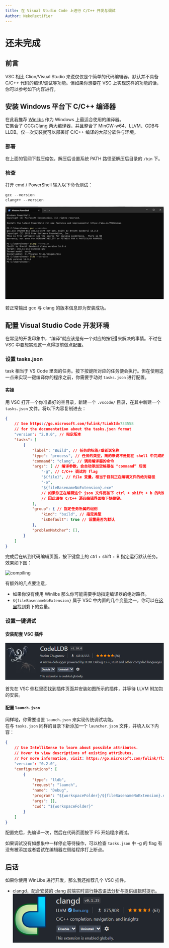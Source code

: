 ```yaml
---
title: 在 Visual Studio Code 上进行 C/C++ 开发与调试
Author: NekoRectifier
---
```


# 还未完成

## 前言

VSC 相比 Clion/Visual Studio 来说仅仅是个简单的代码编辑器，默认并不具备 C/C++ 代码的编译/调试等功能。但如果你想要在 VSC 上实现这样的功能的话，你可以参考如下内容进行。

## 安装 Windows 平台下 C/C++ 编译器

在此我推荐 [Winlibs](https://winlibs.com/) 作为 Windows 上最适合使用的编译器。  
它集合了 GCC/Clang 两大编译器，并且整合了 MinGW-w64、LLVM、GDB与LLDB。仅一次安装就可以部署好 C/C++ 编译的大部分软件与环境。

### 部署

在上面的官网下载压缩包，解压后设置系统 PATH 路径至解压后目录的 `/bin` 下。

### 检查

打开 cmd / PowerShell 输入以下命令测试：

```shell
gcc --version
clang++ --version
```

![compiler-version](./../../../assets/images/vsc-c-c++-dev-and-debug/compiler-versions.png)

若正常输出 gcc 与 clang 的版本信息即为安装成功。

## 配置 Visual Studio Code 开发环境

在常见的开发印象中，“编译”就应该是有一个对应的按钮🔘来解决的事情。不过在 VSC 中要想实现这一点得提前做点配置。

### 设置 tasks.json

<!-- [官方指南](https://code.visualstudio.com/docs/editor/tasks) -->

task 相当于 VS Code 里面的任务。按下按键所对应的任务便会执行。但在使用这一点来实现一键编译你的程序之前，你需要手动对 `tasks.json` 进行配置。

#### 实操

用 VSC 打开一个你准备好的空目录，新建一个 `.vscode/` 目录，在其中新建一个 `tasks.json` 文件。将以下内容复制进去：

```json
{
    // See https://go.microsoft.com/fwlink/?LinkId=733558
    // for the documentation about the tasks.json format
    "version": "2.0.0", // 指定版本
    "tasks": [
        {
            "label": "Build", // 任务的标签/或者说名称
            "type": "process", // 任务的类型，简的来说不是能在 shell 中完成的都要写成 “process”
            "command": "clang", // 调用编译器的命令
            "args": [ // 编译参数，会自动添加空格跟在 “command” 后面
                "-g", // C/C++ 调试的 flag
                "${file}", // file 变量，相当于目前正在编辑文件的绝对路径
                "-o",
                "${fileBasenameNoExtension}.exe"
                // 如果你正在编辑这个 json 文件而按下 ctrl + shift + b 的时候，编译器就会尝试编译 json 文件而报错。
                // 因此请在 C/C++ 源码编辑界面按下快捷键。
            ],
            "group": { // 指定任务所属的组别
                "kind": "build", // 指定类型
                "isDefault": true // 设置是否为默认
            },
            "problemMatcher": [],
        }
    ]
}
```

完成后在转到代码编辑页面，按下键盘上的 ctrl + shift + B 指定运行默认任务。效果如下图：

![compiling](./../../../assets/images/vsc-c-c++-dev-and-debug/compiling.gif)


有额外的几点要注意，
- 如果你没有使用 Winlibs 那么你可能需要手动指定编译器的绝对路径。
- `${fileBasenameNoExtension}` 属于 VSC 中内置的几个变量之一，你可以在[这里](https://code.visualstudio.com/docs/editor/variables-reference)找到剩下的变量。

### 设置一键调试

#### 安装配套 VSC 插件

![ext-install](./../../../assets/images/vsc-c-c++-dev-and-debug/extension-install.png)

首先在 VSC 侧栏里面找到插件页面并安装如图所示的插件，并等待 LLVM 附加包的安装。

#### 配置 `launch.json`

同样地，你需要设置 `launch.json` 来实现传统调试功能。  
在与 `tasks.json` 同样的目录下新添加一个 `launcher.json` 文件，并填入以下内容：

```json
{
    // Use IntelliSense to learn about possible attributes.
    // Hover to view descriptions of existing attributes.
    // For more information, visit: https://go.microsoft.com/fwlink/?linkid=830387
    "version": "0.2.0",
    "configurations": [
        {
            "type": "lldb",
            "request": "launch",
            "name": "Debug",
            "program": "${workspaceFolder}/${fileBasenameNoExtension}.exe",
            "args": [],
            "cwd": "${workspaceFolder}"
        }
    ]
}
```

配置完后，先编译一次，然后在代码页面按下 F5 开始程序调试。

如果调试没有如想象中一样停止等待操作，可以检查 `tasks.json` 中 -g 的 flag 有没有被添加或者尝试在编辑器左侧给程序打上断点。

<!-- ![debugging](./../../../assets/images/vsc-c-c++-dev-and-debug/debugging.gif) -->

## 后话

如果你使用 WinLibs 进行开发，那么我还推荐几个 VSC 插件。

- clangd，配合安装的 clang 前端实时进行静态语法分析与提供编辑时提示。
  ![](./../../../assets/images/vsc-c-c++-dev-and-debug/ext-clangd.png)
